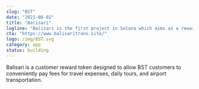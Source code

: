 ```yaml
---
slug: "BST"
date: "2021-08-02"
title: "Balisari"
logline: "Balisari is the first project in Solana which aims as a reward token, our token will ditributed for our costumer who using balisari trans service"
cta: "https://www.balisaritrans.site/"
logo: /img/BST.svg
category: app
status: building
---
```


Balisari is a customer reward token designed to allow BST customers to conveniently pay fees for travel expenses, daily tours, and airport transportation.
